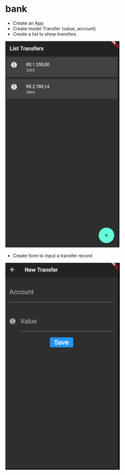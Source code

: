 # bank

- Create an App
- Create model Transfer (value, account)
- Create a list to show transfers

![image](files/wireframe1.png)

- Create form to input a transfer record

![image](files/wireframe2.png)
